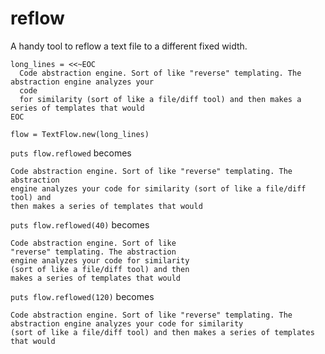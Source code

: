 # reflow
A handy tool to reflow a text file to a different fixed width.

```
long_lines = <<~EOC
  Code abstraction engine. Sort of like "reverse" templating. The abstraction engine analyzes your
  code
  for similarity (sort of like a file/diff tool) and then makes a series of templates that would
EOC

flow = TextFlow.new(long_lines)
```
`puts flow.reflowed` becomes
```
Code abstraction engine. Sort of like "reverse" templating. The abstraction
engine analyzes your code for similarity (sort of like a file/diff tool) and
then makes a series of templates that would
```
`puts flow.reflowed(40)` becomes
```
Code abstraction engine. Sort of like
"reverse" templating. The abstraction
engine analyzes your code for similarity
(sort of like a file/diff tool) and then
makes a series of templates that would
```
`puts flow.reflowed(120)` becomes
```
Code abstraction engine. Sort of like "reverse" templating. The abstraction engine analyzes your code for similarity
(sort of like a file/diff tool) and then makes a series of templates that would
```
